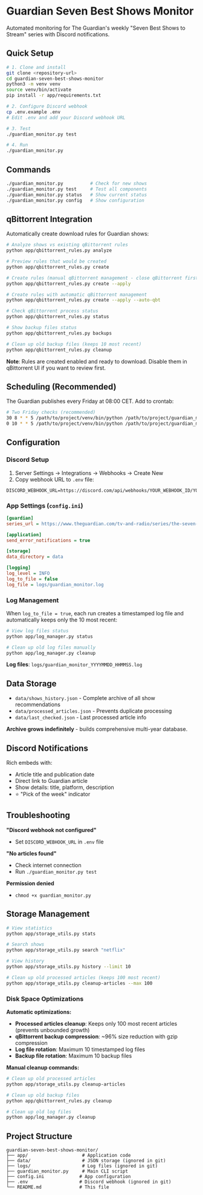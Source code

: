 # Guardian Seven Best Shows Monitor

Automated monitoring for The Guardian's weekly "Seven Best Shows to Stream" series with Discord notifications.

## Quick Setup

```bash
# 1. Clone and install
git clone <repository-url>
cd guardian-seven-best-shows-monitor
python3 -m venv venv
source venv/bin/activate
pip install -r app/requirements.txt

# 2. Configure Discord webhook
cp .env.example .env
# Edit .env and add your Discord webhook URL

# 3. Test
./guardian_monitor.py test

# 4. Run
./guardian_monitor.py
```

## Commands

```bash
./guardian_monitor.py          # Check for new shows
./guardian_monitor.py test     # Test all components
./guardian_monitor.py status   # Show current status
./guardian_monitor.py config   # Show configuration
```

## qBittorrent Integration

Automatically create download rules for Guardian shows:

```bash
# Analyze shows vs existing qBittorrent rules
python app/qbittorrent_rules.py analyze

# Preview rules that would be created
python app/qbittorrent_rules.py create

# Create rules (manual qBittorrent management - close qBittorrent first!)
python app/qbittorrent_rules.py create --apply

# Create rules with automatic qBittorrent management
python app/qbittorrent_rules.py create --apply --auto-qbt

# Check qBittorrent process status
python app/qbittorrent_rules.py status

# Show backup files status
python app/qbittorrent_rules.py backups

# Clean up old backup files (keeps 10 most recent)
python app/qbittorrent_rules.py cleanup
```

**Note**: Rules are created enabled and ready to download. Disable them in qBittorrent UI if you want to review first.

## Scheduling (Recommended)

The Guardian publishes every Friday at 08:00 CET. Add to crontab:

```bash
# Two Friday checks (recommended)
30 8 * * 5 /path/to/project/venv/bin/python /path/to/project/guardian_monitor.py
0 10 * * 5 /path/to/project/venv/bin/python /path/to/project/guardian_monitor.py
```

## Configuration

### Discord Setup
1. Server Settings → Integrations → Webhooks → Create New
2. Copy webhook URL to `.env` file:
```env
DISCORD_WEBHOOK_URL=https://discord.com/api/webhooks/YOUR_WEBHOOK_ID/YOUR_TOKEN
```

### App Settings (`config.ini`)
```ini
[guardian]
series_url = https://www.theguardian.com/tv-and-radio/series/the-seven-best-shows-to-stream-this-week

[application]
send_error_notifications = true

[storage]
data_directory = data

[logging]
log_level = INFO
log_to_file = false
log_file = logs/guardian_monitor.log
```

### Log Management
When `log_to_file = true`, each run creates a timestamped log file and automatically keeps only the 10 most recent:

```bash
# View log files status
python app/log_manager.py status

# Clean up old log files manually
python app/log_manager.py cleanup
```

**Log files**: `logs/guardian_monitor_YYYYMMDD_HHMMSS.log`

## Data Storage

- `data/shows_history.json` - Complete archive of all show recommendations
- `data/processed_articles.json` - Prevents duplicate processing
- `data/last_checked.json` - Last processed article info

**Archive grows indefinitely** - builds comprehensive multi-year database.

## Discord Notifications

Rich embeds with:
- Article title and publication date
- Direct link to Guardian article
- Show details: title, platform, description
- ⭐ "Pick of the week" indicator

## Troubleshooting

**"Discord webhook not configured"**
- Set `DISCORD_WEBHOOK_URL` in `.env` file

**"No articles found"**
- Check internet connection
- Run `./guardian_monitor.py test`

**Permission denied**
- `chmod +x guardian_monitor.py`

## Storage Management

```bash
# View statistics
python app/storage_utils.py stats

# Search shows
python app/storage_utils.py search "netflix"

# View history
python app/storage_utils.py history --limit 10

# Clean up old processed articles (keeps 100 most recent)
python app/storage_utils.py cleanup-articles --max 100
```

### Disk Space Optimizations

**Automatic optimizations:**
- **Processed articles cleanup**: Keeps only 100 most recent articles (prevents unbounded growth)
- **qBittorrent backup compression**: ~96% size reduction with gzip compression
- **Log file rotation**: Maximum 10 timestamped log files
- **Backup file rotation**: Maximum 10 backup files

**Manual cleanup commands:**
```bash
# Clean up old processed articles
python app/storage_utils.py cleanup-articles

# Clean up old backup files  
python app/qbittorrent_rules.py cleanup

# Clean up old log files
python app/log_manager.py cleanup
```

## Project Structure

```
guardian-seven-best-shows-monitor/
├── app/                    # Application code
├── data/                   # JSON storage (ignored in git)
├── logs/                   # Log files (ignored in git)
├── guardian_monitor.py     # Main CLI script
├── config.ini             # App configuration
├── .env                   # Discord webhook (ignored in git)
└── README.md              # This file
```
